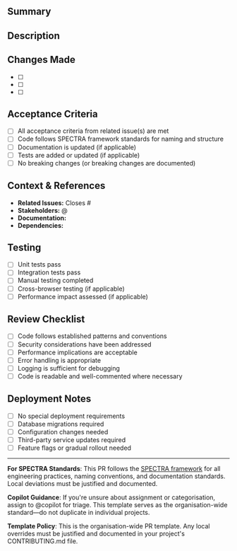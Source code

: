 ## Summary
<!-- One sentence description of what this PR accomplishes -->


## Description
<!-- Detailed explanation of the changes, including context and reasoning -->


## Changes Made
<!-- List the specific changes in this PR -->
- [ ] 
- [ ] 
- [ ] 

## Acceptance Criteria
<!-- Checklist of specific, measurable outcomes that define completion -->
- [ ] All acceptance criteria from related issue(s) are met
- [ ] Code follows SPECTRA framework standards for naming and structure
- [ ] Documentation is updated (if applicable)
- [ ] Tests are added or updated (if applicable)
- [ ] No breaking changes (or breaking changes are documented)

## Context & References
<!-- Links to related issues, documentation, or stakeholders -->
- **Related Issues:** Closes #
- **Stakeholders:** @
- **Documentation:** 
- **Dependencies:** 

## Testing
<!-- How has this been tested? Please describe your testing process -->
- [ ] Unit tests pass
- [ ] Integration tests pass
- [ ] Manual testing completed
- [ ] Cross-browser testing (if applicable)
- [ ] Performance impact assessed (if applicable)

## Review Checklist
<!-- For reviewers - please ensure these items are checked -->
- [ ] Code follows established patterns and conventions
- [ ] Security considerations have been addressed
- [ ] Performance implications are acceptable
- [ ] Error handling is appropriate
- [ ] Logging is sufficient for debugging
- [ ] Code is readable and well-commented where necessary

## Deployment Notes
<!-- Any special considerations for deployment -->
- [ ] No special deployment requirements
- [ ] Database migrations required
- [ ] Configuration changes needed
- [ ] Third-party service updates required
- [ ] Feature flags or gradual rollout needed

---

**For SPECTRA Standards**: This PR follows the [SPECTRA framework]() for all engineering practices, naming conventions, and documentation standards. Local deviations must be justified and documented.

**Copilot Guidance**: If you're unsure about assignment or categorisation, assign to @copilot for triage. This template serves as the organisation-wide standard—do not duplicate in individual projects.

**Template Policy**: This is the organisation-wide PR template. Any local overrides must be justified and documented in your project's CONTRIBUTING.md file.